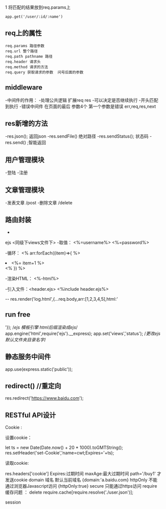 

 1 将匹配的结果放到req.params上
```
app.get('/user/:id/:name')
```

## req上的属性

```
req.params 路径参数
req.url 整个路径
req.path pathname 路径
req.header 请求头
req.method 请求的方法
req.query 获取请求的参数  问号后面的参数
```

## middleware

-中间件的作用：
 -处理公共逻辑 扩展req res
 -可以决定是否继续执行
 -开头匹配到执行
 -错误中间件 在页面的最后 参数4个 第一个参数是错误 err,req,res,next


## res新增的方法

-res.json(); 返回json
-res.sendFile() 绝对路径
-res.sendStatus(); 状态码
-res.send()  ;智能返回

## 用户管理模块
 -登陆
 -注册
## 文章管理模块
-发表文章 /post
-删除文章 /delete


## 路由封装
 -

 ejs  <同级下views文件下>
 -取值：
 <%=username%>
 <%=password%>


 -循环：
 <% arr.forEach((item)=>{ %>
 <li><%= item+1 %></li>
 <% }) %>


-渲染HTML：
<%-html%>


-引入文件：<header.ejs>
<%include header.ejs%>

-- res.render('log.html',{...req.body,arr:[1,2,3,4,5],html:'<h2>run free</h2>'});
/*ejs 模板引擎 html后缀渲染成ejs*/
app.engine('html',require('ejs').__express);
app.set('views','status');
/*更改ejs默认文件夹目录名字*/


 ## 静态服务中间件
 app.use(express.static('public'));

 ## redirect()  //重定向

 res.redirect('https://www.baidu.com');



 ## RESTful API设计
 
   Cookie :
   
  设置cookie：
  
  let
      ts = new Date(Date.now() + 20 * 1000).toGMTString();
      res.setHeader('set-Cookie','name=cwt;Expires='+ts);

  读取cookie:
  
  res.headers['cookie']
  Expires:过期时间
  maxAge:最大过期时间
  path='/buy1' 才发送cookie
  domain 域名 默认当前域名 {domain:'a.baidu.com}
  httpOnly  不能通过浏览器Javascript访问 {httpOnly:true}
  secure  只能通过https访问
  require 缓存问题 ：
  delete require.cache[require.resolve('./user.json')];


  session

